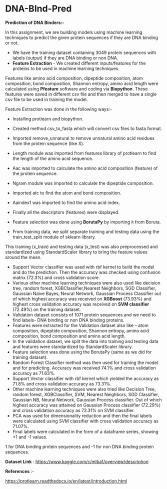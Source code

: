 # DNA-BInd-Pred

**Prediction of DNA Binders:-**

In this assignment, we are building models using machine learning techniques to predict the given protein sequences if they are DNA binding or not.

- We have the training dataset containing 3049 protein sequences with labels (output) if they are DNA binding or non DNA.
- **Feature Extraction** - We created different inputs/features for the proteins to be used in machine learning techniques.

Features like amino acid composition, dipeptide composition, atom composition, bond composition, Shannon entropy, amino acid length were calculated using **Pfeature** software and coding via **Biopython**. These features were saved in different csv file and then merged to have a single csv file to be used in training the model.

Feature Extraction was done in the following ways:-

- Installing protlearn and biopython.
- Created method csv\_to\_fasta which will convert csv files to fasta format.
- Imported remove\_unnatural to remove unnatural amino acid residues from the protein sequence (like X).
- Length module was imported from features library of protlearn to find the length of the amino acid sequence.
- Aac was imported to calculate the amino acid composition (feature) of the protein sequence.
- Ngram module was imported to calculate the dipeptide composition.
- Imported atc to find the atom and bond composition.
- Aaindex1 was imported to find the amino acid index.
- Finally all the descriptors (features) were displayed.

- Feature selection was done using **BorutaPy** by importing it from Boruta.
- From training data, we split separate training and testing data using the train\_test\_split module of sklearn library.

This training (x\_train) and testing data (x\_test) was also preprocessed and standardized using StandardScaler library to bring the feature values around the mean.

- Support Vector classifier was used with rbf kernel to build the model and do the prediction. Then the accuracy was checked using confusion matrix (72.3%) and cross validation score.
- Various other machine learning techniques were also used like decision tree, random forest, XGBClassifier,Nearest Neighbors, SGD Classifier, Gaussian Naïve Bayes, Neural Network, Gaussian Process Classifier out of which highest accuracy was received on **XGBoost** (73.93%) and highest cross validation accuracy was received on **SVM classifier** (72.49%) on the training dataset.
- Validation dataset consists of 1071 protein sequences and we need to find labels- DNA binding or non DNA binding proteins.
- Features were extracted for the Validation dataset also like – atom composition, dipeptide composition, Shannon entropy, amino acid composition, bond composition and amino acid length.
- In the validation dataset, we split the data into training and testing data and features were standardized by StandardScaler library.
- Feature selection was done using the BorutaPy (same as we did for training dataset).
- Random Forest Classifier method was then used for training the model and for predicting. Accuracy was received 74.1% and cross validation accuracy as 71.63%.
- Support Vector classifier with rbf kernel which yielded the accuracy as 71.8% and cross validation accuracy as 73.31%.
- Other machine learning techniques were also tried like Decision Tree, random forest, XGBClassifier, SVM, Nearest Neighbors, SGD Classifier, Gaussian NB, Neural Network, Gaussian Process classifier. Out of which highest accuracy was attained on Gaussian Process classifier (72.29%) and cross validation accuracy as 73.31% on SVM classifier.
- PCA was used for dimensionality reduction and then the final labels were calculated using SVM classifier with cross validation accuracy as 71.07%.
- Final labels were calculated in the form of a dataframe series, showing +1 and -1 values.

1 for DNA binding protein sequences and -1 for non DNA binding protein sequences.

**Dataset Link** : https://www.kaggle.com/c/mlba1/overview/description

**References** :-

https://protlearn.readthedocs.io/en/latest/introduction.html
